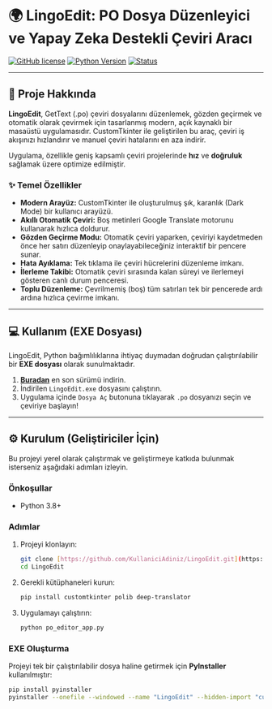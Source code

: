 # 🌍 LingoEdit: PO Dosya Düzenleyici ve Yapay Zeka Destekli Çeviri Aracı

[![GitHub license](https://img.shields.io/badge/Lisans-MIT-blue.svg)](LICENSE)
[![Python Version](https://img.shields.io/badge/Python-3.8%2B-blue)](https://www.python.org/)
[![Status](https://img.shields.io/badge/Durum-Aktif%20Geli%C5%9Ftirme-green)](https://github.com/KullaniciAdiniz/LingoEdit)

---

## 🎯 Proje Hakkında

**LingoEdit**, GetText (.po) çeviri dosyalarını düzenlemek, gözden geçirmek ve otomatik olarak çevirmek için tasarlanmış modern, açık kaynaklı bir masaüstü uygulamasıdır. CustomTkinter ile geliştirilen bu araç, çeviri iş akışınızı hızlandırır ve manuel çeviri hatalarını en aza indirir.

Uygulama, özellikle geniş kapsamlı çeviri projelerinde **hız** ve **doğruluk** sağlamak üzere optimize edilmiştir.

### ✨ Temel Özellikler

* **Modern Arayüz:** CustomTkinter ile oluşturulmuş şık, karanlık (Dark Mode) bir kullanıcı arayüzü.
* **Akıllı Otomatik Çeviri:** Boş metinleri Google Translate motorunu kullanarak hızlıca doldurur.
* **Gözden Geçirme Modu:** Otomatik çeviri yaparken, çeviriyi kaydetmeden önce her satırı düzenleyip onaylayabileceğiniz interaktif bir pencere sunar.
* **Hata Ayıklama:** Tek tıklama ile çeviri hücrelerini düzenleme imkanı.
* **İlerleme Takibi:** Otomatik çeviri sırasında kalan süreyi ve ilerlemeyi gösteren canlı durum penceresi.
* **Toplu Düzenleme:** Çevrilmemiş (boş) tüm satırları tek bir pencerede ardı ardına hızlıca çevirme imkanı.

---

## 💻 Kullanım (EXE Dosyası)

LingoEdit, Python bağımlılıklarına ihtiyaç duymadan doğrudan çalıştırılabilir bir **EXE dosyası** olarak sunulmaktadır.

1.  [**Buradan**](<Release Sayfasının Bağlantısı>) en son sürümü indirin.
2.  İndirilen `LingoEdit.exe` dosyasını çalıştırın.
3.  Uygulama içinde `Dosya Aç` butonuna tıklayarak `.po` dosyanızı seçin ve çeviriye başlayın!

---

## ⚙️ Kurulum (Geliştiriciler İçin)

Bu projeyi yerel olarak çalıştırmak ve geliştirmeye katkıda bulunmak isterseniz aşağıdaki adımları izleyin.

### Önkoşullar

* Python 3.8+

### Adımlar

1.  Projeyi klonlayın:
    ```bash
    git clone [https://github.com/KullaniciAdiniz/LingoEdit.git](https://github.com/KullaniciAdiniz/LingoEdit.git)
    cd LingoEdit
    ```

2.  Gerekli kütüphaneleri kurun:
    ```bash
    pip install customtkinter polib deep-translator
    ```

3.  Uygulamayı çalıştırın:
    ```bash
    python po_editor_app.py
    ```

### EXE Oluşturma

Projeyi tek bir çalıştırılabilir dosya haline getirmek için **PyInstaller** kullanılmıştır:

```bash
pip install pyinstaller
pyinstaller --onefile --windowed --name "LingoEdit" --hidden-import "customtkinter" --collect-all "customtkinter" --icon "lingoedit_icon.ico" po_editor_app.py

